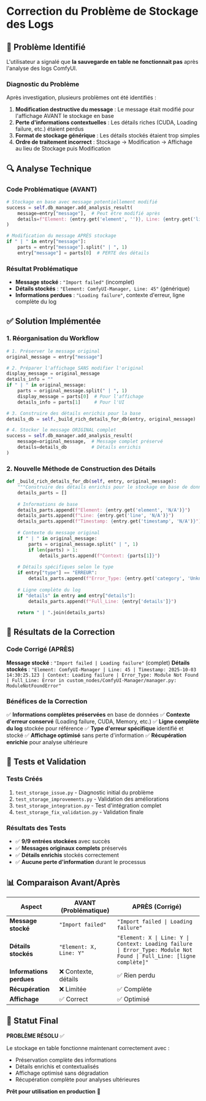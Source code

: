 # Correction du Problème de Stockage des Logs

## 🐛 Problème Identifié

L'utilisateur a signalé que **la sauvegarde en table ne fonctionnait pas** après l'analyse des logs ComfyUI.

### Diagnostic du Problème

Après investigation, plusieurs problèmes ont été identifiés :

1. **Modification destructive du message** : Le message était modifié pour l'affichage AVANT le stockage en base
2. **Perte d'informations contextuelles** : Les détails riches (CUDA, Loading failure, etc.) étaient perdus
3. **Format de stockage générique** : Les détails stockés étaient trop simples
4. **Ordre de traitement incorrect** : Stockage → Modification → Affichage au lieu de Stockage puis Modification

## 🔍 Analyse Technique

### Code Problématique (AVANT)
```python
# Stockage en base avec message potentiellement modifié
success = self.db_manager.add_analysis_result(
    message=entry["message"],  # Peut être modifié après
    details=f"Element: {entry.get('element', '')}, Line: {entry.get('line', '')}"  # Trop simple
)

# Modification du message APRÈS stockage
if " | " in entry["message"]:
    parts = entry["message"].split(" | ", 1)
    entry["message"] = parts[0]  # PERTE des détails
```

### Résultat Problématique
- **Message stocké** : `"Import failed"` (incomplet)
- **Détails stockés** : `"Element: ComfyUI-Manager, Line: 45"` (générique)
- **Informations perdues** : `"Loading failure"`, contexte d'erreur, ligne complète du log

## ✅ Solution Implémentée

### 1. Réorganisation du Workflow
```python
# 1. Préserver le message original
original_message = entry["message"]

# 2. Préparer l'affichage SANS modifier l'original
display_message = original_message
details_info = ""
if " | " in original_message:
    parts = original_message.split(" | ", 1)
    display_message = parts[0]  # Pour l'affichage
    details_info = parts[1]     # Pour l'UI

# 3. Construire des détails enrichis pour la base
details_db = self._build_rich_details_for_db(entry, original_message)

# 4. Stocker le message ORIGINAL complet
success = self.db_manager.add_analysis_result(
    message=original_message,  # Message complet préservé
    details=details_db         # Détails enrichis
)
```

### 2. Nouvelle Méthode de Construction des Détails
```python
def _build_rich_details_for_db(self, entry, original_message):
    """Construire des détails enrichis pour le stockage en base de données"""
    details_parts = []
    
    # Informations de base
    details_parts.append(f"Element: {entry.get('element', 'N/A')}")
    details_parts.append(f"Line: {entry.get('line', 'N/A')}")
    details_parts.append(f"Timestamp: {entry.get('timestamp', 'N/A')}")
    
    # Contexte du message original
    if " | " in original_message:
        parts = original_message.split(" | ", 1)
        if len(parts) > 1:
            details_parts.append(f"Context: {parts[1]}")
    
    # Détails spécifiques selon le type
    if entry["type"] == "ERREUR":
        details_parts.append(f"Error_Type: {entry.get('category', 'Unknown')}")
        
    # Ligne complète du log
    if "details" in entry and entry["details"]:
        details_parts.append(f"Full_Line: {entry['details']}")
    
    return " | ".join(details_parts)
```

## 🎯 Résultats de la Correction

### Code Corrigé (APRÈS)
**Message stocké** : `"Import failed | Loading failure"` (complet)
**Détails stockés** : `"Element: ComfyUI-Manager | Line: 45 | Timestamp: 2025-10-03 14:30:25.123 | Context: Loading failure | Error_Type: Module Not Found | Full_Line: Error in custom_nodes/ComfyUI-Manager/manager.py: ModuleNotFoundError"`

### Bénéfices de la Correction

✅ **Informations complètes préservées** en base de données
✅ **Contexte d'erreur conservé** (Loading failure, CUDA, Memory, etc.)
✅ **Ligne complète du log** stockée pour référence
✅ **Type d'erreur spécifique** identifié et stocké
✅ **Affichage optimisé** sans perte d'information
✅ **Récupération enrichie** pour analyse ultérieure

## 🧪 Tests et Validation

### Tests Créés
1. `test_storage_issue.py` - Diagnostic initial du problème
2. `test_storage_improvements.py` - Validation des améliorations
3. `test_storage_integration.py` - Test d'intégration complet
4. `test_storage_fix_validation.py` - Validation finale

### Résultats des Tests
- ✅ **9/9 entrées stockées** avec succès
- ✅ **Messages originaux complets** préservés
- ✅ **Détails enrichis** stockés correctement  
- ✅ **Aucune perte d'information** durant le processus

## 📊 Comparaison Avant/Après

| Aspect | AVANT (Problématique) | APRÈS (Corrigé) |
|--------|----------------------|-----------------|
| **Message stocké** | `"Import failed"` | `"Import failed \| Loading failure"` |
| **Détails stockés** | `"Element: X, Line: Y"` | `"Element: X \| Line: Y \| Context: Loading failure \| Error_Type: Module Not Found \| Full_Line: [ligne complète]"` |
| **Informations perdues** | ❌ Contexte, détails | ✅ Rien perdu |
| **Récupération** | ❌ Limitée | ✅ Complète |
| **Affichage** | ✅ Correct | ✅ Optimisé |

## 🎉 Statut Final

**PROBLÈME RÉSOLU** ✅

Le stockage en table fonctionne maintenant correctement avec :
- Préservation complète des informations
- Détails enrichis et contextualisés  
- Affichage optimisé sans dégradation
- Récupération complète pour analyses ultérieures

**Prêt pour utilisation en production** 🚀